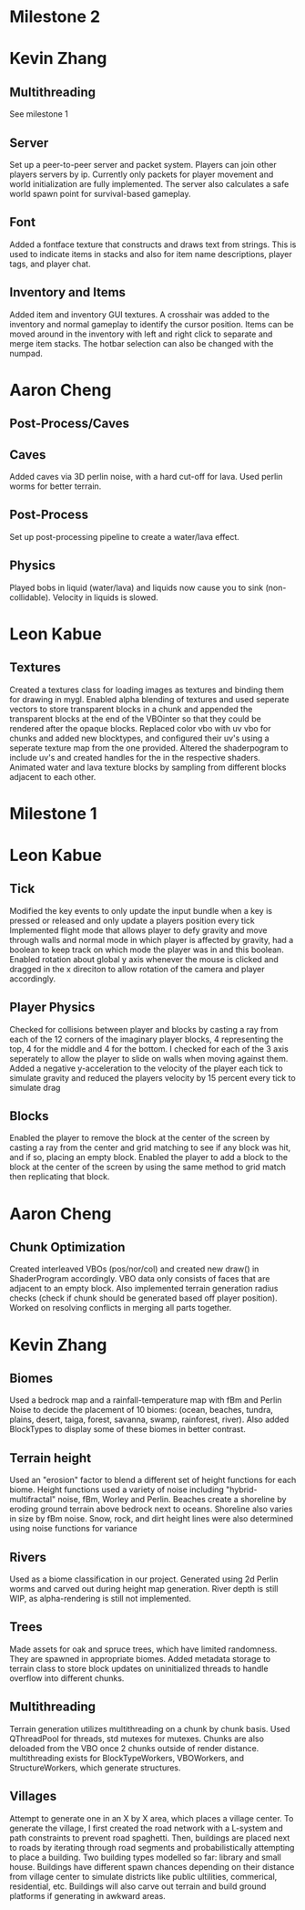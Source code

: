 # Milestone 2

# Kevin Zhang
## Multithreading
See milestone 1
## Server
Set up a peer-to-peer server and packet system. Players can join other players servers by ip. Currently only packets for player movement and world initialization are fully implemented.
The server also calculates a safe world spawn point for survival-based gameplay.
## Font
Added a fontface texture that constructs and draws text from strings. This is used to indicate items in stacks and also for item name descriptions, player tags, and player chat.
## Inventory and Items
Added item and inventory GUI textures. A crosshair was added to the inventory and normal gameplay to identify the cursor position. Items can be moved around in the inventory with left and right click to separate and merge item stacks. The hotbar selection can also be changed with the numpad.

# Aaron Cheng
## Post-Process/Caves
## Caves
Added caves via 3D perlin noise, with a hard cut-off for lava. Used perlin worms for better terrain.
## Post-Process
Set up post-processing pipeline to create a water/lava effect.
## Physics
Played bobs in liquid (water/lava) and liquids now cause you to sink (non-collidable). Velocity in liquids is slowed.

# Leon Kabue
## Textures
Created a textures class for loading images as textures and binding them for drawing in mygl.
Enabled alpha blending of textures and used seperate vectors to store transparent blocks in a chunk and appended the transparent blocks at the end of the VBOinter so that they could be rendered after the opaque blocks.
Replaced color vbo with uv vbo for chunks and added new blocktypes, and configured their uv's using a seperate texture map from the one provided.
Altered the shaderpogram to include uv's and created handles for the in the respective shaders.
Animated water and lava texture blocks by sampling from different blocks adjacent to each other.

# Milestone 1

# Leon Kabue
## Tick 
Modified the key events to only update the input bundle when a key is pressed or released and only update a players position every tick
Implemented flight mode that allows player to defy gravity and move through walls and normal mode in which player is affected by gravity, had a boolean to keep track on which mode the player was in and this boolean.
Enabled rotation about global y axis whenever the mouse is clicked and dragged in the x direciton to allow rotation of the camera and player accordingly.
## Player Physics
Checked for collisions between player and blocks by casting a ray from each of the 12 corners of the imaginary player blocks, 4 representing the top, 4 for the middle and 4 for the bottom. I checked for each of the 3 axis seperately to allow the player to slide on walls when moving against them.
Added a negative y-acceleration to the velocity of the player each tick to simulate gravity and reduced the players velocity by 15 percent every tick to simulate drag
## Blocks
Enabled the player to remove the block at the center of the screen by casting a ray from the center and grid matching to see if any block was hit, and if so, placing an empty block.
Enabled the player to add a block to the block at the center of the screen by using the same method to grid match then replicating that block.
# Aaron Cheng
## Chunk Optimization
Created interleaved VBOs (pos/nor/col) and created new draw() in ShaderProgram accordingly. VBO data only consists of faces that are adjacent to an empty block. Also implemented terrain generation radius checks (check if chunk should be generated based off player position). Worked on resolving conflicts in merging all parts together.

# Kevin Zhang
## Biomes
 Used a bedrock map and a rainfall-temperature map with fBm and Perlin Noise to decide the placement of 10 biomes:
 (ocean, beaches, tundra, plains, desert, taiga, forest, savanna, swamp, rainforest, river).
 Also added BlockTypes to display some of these biomes in better contrast.
## Terrain height
 Used an "erosion" factor to blend a different set of height functions for each biome.
 Height functions used a variety of noise including "hybrid-multifractal" noise, fBm, Worley and Perlin. 
 Beaches create a shoreline by eroding ground terrain above bedrock next to oceans. Shoreline also varies in size by fBm noise.
 Snow, rock, and dirt height lines were also determined using noise functions for variance
## Rivers
 Used as a biome classification in our project. Generated using 2d Perlin worms and carved out during height map generation. River depth is still WIP, as alpha-rendering is still not implemented.
## Trees
 Made assets for oak and spruce trees, which have limited randomness. They are spawned in appropriate biomes.
 Added metadata storage to terrain class to store block updates on uninitialized threads to handle overflow into different chunks.
## Multithreading
 Terrain generation utilizes multithreading on a chunk by chunk basis. Used QThreadPool for threads, std mutexes for mutexes. Chunks are also deloaded from the VBO once 2 chunks outside of render distance.
 multithreading exists for BlockTypeWorkers, VBOWorkers, and StructureWorkers, which generate structures.
## Villages
 Attempt to generate one in an X by X area, which places a village center.
 To generate the village, I first created the road network with a L-system and path constraints to prevent road spaghetti.
 Then, buildings are placed next to roads by iterating through road segments and probabilistically attempting to place a building.
 Two building types modelled so far: library and small house. Buildings have different spawn chances depending on their distance from village center to simulate districts like public ultilities, commerical, residential, etc. Buildings will also carve out terrain and build ground platforms if generating in awkward areas.
 
